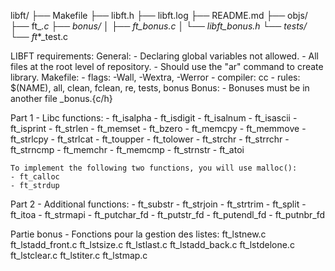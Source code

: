 libft/
├── Makefile
├── libft.h
├── libft.log
├── README.md
├── objs/
├── ft_*.c
├── bonus/
│   ├── ft_*_bonus.c
│   └── libft_bonus.h
└── tests/
    └── ft_*_test.c

LIBFT requirements:
	General:
		- Declaring global variables not allowed.
		- All files at the root level of repository.
		- Should use the "ar" command to create library.
	Makefile:
		- flags:
			-Wall, -Wextra, -Werror
		- compiler:
			cc
		- rules:
			$(NAME), all, clean, fclean, re, tests, bonus
	Bonus:
		- Bonuses must be in another file _bonus.{c/h}

Part 1 - Libc functions:
	- ft_isalpha
	- ft_isdigit
	- ft_isalnum
	- ft_isascii
	- ft_isprint
	- ft_strlen
	- ft_memset
	- ft_bzero
	- ft_memcpy
	- ft_memmove
	- ft_strlcpy
	- ft_strlcat
	- ft_toupper
	- ft_tolower
	- ft_strchr
	- ft_strrchr
	- ft_strncmp
	- ft_memchr
	- ft_memcmp
	- ft_strnstr
	- ft_atoi

	To implement the following two functions, you will use malloc():
	- ft_calloc
	- ft_strdup

Part 2 - Additional functions:
	- ft_substr
	- ft_strjoin
    - ft_strtrim
	- ft_split
    - ft_itoa
    - ft_strmapi
    - ft_putchar_fd
    - ft_putstr_fd
    - ft_putendl_fd
    - ft_putnbr_fd

Partie bonus - Fonctions pour la gestion des listes:
    ft_lstnew.c
    ft_lstadd_front.c
    ft_lstsize.c
    ft_lstlast.c
    ft_lstadd_back.c
    ft_lstdelone.c
    ft_lstclear.c
    ft_lstiter.c
    ft_lstmap.c

